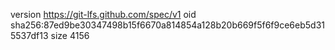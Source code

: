 version https://git-lfs.github.com/spec/v1
oid sha256:87ed9be30347498b15f6670a814854a128b20b669f5f6f9ce6eb5d315537df13
size 4156

